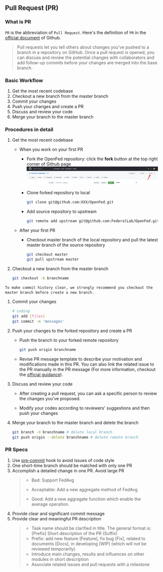 ## Pull Request (PR)

### What is PR

`PR` is the abbreviation of `Pull Request`. Here's the definition of `PR` in the [official document](https://docs.github.com/en/github/collaborating-with-pull-requests/proposing-changes-to-your-work-with-pull-requests/about-pull-requests) of Github.

> Pull requests let you tell others about changes you've pushed to a branch in a repository on GitHub. Once a pull request is opened, you can discuss and review the potential changes with collaborators and add follow-up commits before your changes are merged into the base branch.

### Basic Workflow

1. Get the most recent codebase
2. Checkout a new branch from the master branch
3. Commit your changes
4. Push your changes and create a PR
5. Discuss and review your code
6. Merge your branch to the master branch

### Procedures in detail

1. Get the most recent codebase
    + When you work on your first PR
       + Fork the OpenFed repository: click the **fork** button at the top right corner of Github page
        ![avatar](../_static/pr/step_1.png)

       + Clone forked repository to local

            ```bash
            git clone git@github.com:XXX/OpenFed.git
            ```

       + Add source repository to upstream

            ```bash
            git remote add upstream git@github.com:FederalLab/OpenFed.git
            ```

    + After your first PR

        + Checkout master branch of the local repository and pull the latest master branch of the source repository

            ```bash
            git checkout master
            git pull upstream master
            ```

2. Checkout a new branch from the master branch

    ```bash
    git checkout -b branchname
    ```

```{tip}
To make commit history clear, we strongly recommend you checkout the master branch before create a new branch.
```

1. Commit your changes

    ```bash
    # coding
    git add [files]
    git commit -m 'messages'
    ```

2. Push your changes to the forked repository and create a PR
    + Push the branch to your forked remote repository

        ```bash
        git push origin branchname
        ```

    + Revise PR message template to describe your motivation and modifications made in this PR. You can also link the related issue to the PR manually in the PR message (For more information, checkout the [official guidance](https://docs.github.com/en/issues/tracking-your-work-with-issues/linking-a-pull-request-to-an-issue)).

3. Discuss and review your code
   + After creating a pull request, you can ask a specific person to review the changes you've proposed.

   + Modify your codes according to reviewers' suggestions and then push your changes

4. Merge your branch to the master branch and delete the branch

    ```bash
    git branch -d branchname # delete local branch
    git push origin --delete branchname # delete remote branch
    ```

### PR Specs

1. Use [pre-commit](https://pre-commit.com) hook to avoid issues of code style
2. One short-time branch should be matched with only one PR
3. Accomplish a detailed change in one PR. Avoid large PR
   >
   >+ Bad: Support FedAvg
   >
   >+ Acceptable: Add a new aggregate method of FedAvg
   >+ Good: Add a new aggragate function which enable the average operation.
   >
4. Provide clear and significant commit message
5. Provide clear and meaningful PR description
   >
   >+ Task name should be clarified in title. The general format is: [Prefix] Short description of the PR (Suffix)
   >+ Prefix: add new feature [Feature], fix bug [Fix], related to documents [Docs], in developing [WIP] (which will not be reviewed temporarily)
   >+ Introduce main changes, results and influences on other modules in short description
   >+ Associate related issues and pull requests with a milestone
